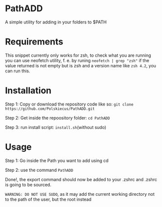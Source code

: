 # PathADD

A simple utility for adding in your folders to $PATH

# Requirements

This snippet currently only works for zsh, to check what you are running you can use neofetch utility,
f. e. by runing `neofetch | grep "zsh"` if the value returned is not empty but is zsh and a version name like
`zsh 4.2`, you can run this.

# Installation

Step 1: Copy or download the repository code like so: `git clone https://github.com/Polskiecus/PathADD.git`

Step 2: Get inside the repoository folder: `cd PathADD`

Step 3: run install script: `install.sh`(without sudo)

# Usage

Step 1: Go inside the Path you want to add using cd

Step 2: use the command `PathADD`

Done!, the export command should now be added to your .zshrc and .zshrc is going to be sourced.

`WARNING: DO NOT USE SUDO`, as it may add the current working directory not to the path of the user, but the root instead
